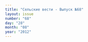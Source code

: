 ```yaml
---
title: "Сельские вести - Выпуск №68"
layout: issue
number: "68"
day: "28"
month: "08"
year: "2012"
---
```

